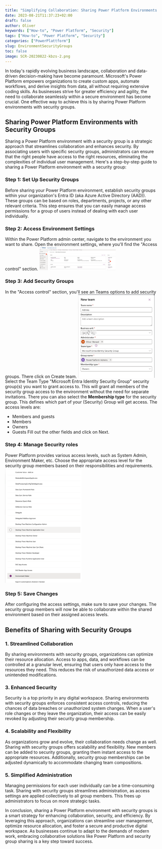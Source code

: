 ```yaml
---
title: "Simplifying Collaboration: Sharing Power Platform Environments with Security Groups"
date: 2023-08-21T11:37:23+02:00
draft: false
author: Oliver
keywords: ["How-to", "Power Platform", "Security"]
tags: ["How-to", "Power Platform", "Security"]
categories: ["PowerPlattform"]
slug: EnvironmentSecurityGroups
toc: false
image: SCR-20230822-kbzs-2.png
---
```

In today's rapidly evolving business landscape, collaboration and data-driven decision-making have become paramount. Microsoft's Power Platform empowers organizations to create custom apps, automate workflows, and derive insights from data, all without requiring extensive coding skills. As businesses strive for greater efficiency and agility, the need to collaborate seamlessly within a secure environment has become crucial. One effective way to achieve this is by sharing Power Platform environments with security groups.

## Sharing Power Platform Environments with Security Groups

Sharing a Power Platform environment with a security group is a strategic approach that streamlines collaboration and enhances security. By associating users with specific security groups, administrators can ensure that the right people have access to the right resources, eliminating the complexities of individual user management. Here's a step-by-step guide to sharing a Power Platform environment with a security group:

### Step 1: Set Up Security Groups

Before sharing your Power Platform environment, establish security groups within your organization's Entra ID (aka Azure Active Directory (AAD)). These groups can be based on roles, departments, projects, or any other relevant criteria. This step ensures that you can easily manage access permissions for a group of users instead of dealing with each user individually.

### Step 2: Access Environment Settings

Within the Power Platform admin center, navigate to the environment you want to share. Open the environment settings, where you'll find the "Access control" section.
<img src="AdminSettings.png" alt="Admin Settings Page" width="50%">

### Step 3: Add Security Groups

In the "Access control" section, you'll see an Teams options to add security groups. There click on Create team. 
<img src="NewTeam.png" alt="New team form" width="50%">
Select the Team Type "Microsoft Entra Identity Security Group" security group(s) you want to grant access to. This will grant all members of the security group access to the environment without the need for separate invitations.
There you can also select the **Membership type** for the security group. This defines which part of your (Security) Group will get access.
The access levels are:
- Members and guests
- Members
- Owners
- Guests
Fill out the other fields and click on Next.

### Step 4: Manage Security roles

Power Platform provides various access levels, such as System Admin, Environment Maker, etc. Choose the appropriate access level for the security group members based on their responsibilities and requirements.
<img src="SecurityRoles.png" alt="Security roles" width="50%">

### Step 5: Save Changes

After configuring the access settings, make sure to save your changes. The security group members will now be able to collaborate within the shared environment based on their assigned access levels.

## Benefits of Sharing with Security Groups

### 1. **Streamlined Collaboration**

By sharing environments with security groups, organizations can optimize their resource allocation. Access to apps, data, and workflows can be controlled at a granular level, ensuring that users only have access to the resources they need. This reduces the risk of unauthorized data access or unintended modifications.

### 3. **Enhanced Security**

Security is a top priority in any digital workspace. Sharing environments with security groups enforces consistent access controls, reducing the chances of data breaches or unauthorized system changes. When a user's role changes or they leave the organization, their access can be easily revoked by adjusting their security group membership.

### 4. **Scalability and Flexibility**

As organizations grow and evolve, their collaboration needs change as well. Sharing with security groups offers scalability and flexibility. New members can be added to security groups, granting them instant access to the appropriate resources. Additionally, security group memberships can be adjusted dynamically to accommodate changing team compositions.

### 5. **Simplified Administration**

Managing permissions for each user individually can be a time-consuming task. Sharing with security groups streamlines administration, as access settings are applied collectively to all group members. This frees up administrators to focus on more strategic tasks.

In conclusion, sharing a Power Platform environment with security groups is a smart strategy for enhancing collaboration, security, and efficiency. By leveraging this approach, organizations can streamline user management, optimize resource allocation, and foster a secure and productive digital workspace. As businesses continue to adapt to the demands of modern work, embracing collaborative solutions like Power Platform and security group sharing is a key step toward success.
